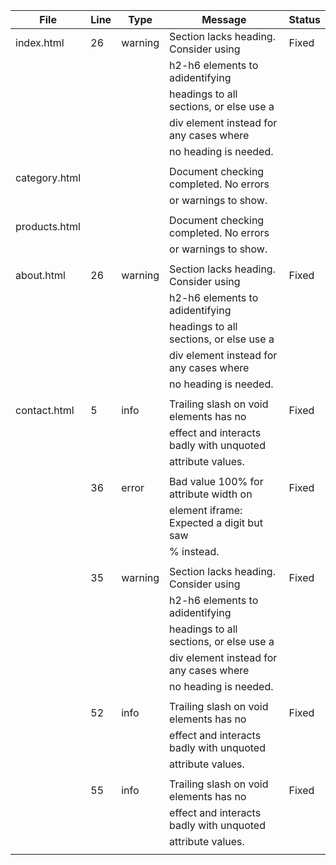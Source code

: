 | File                | Line | Type    | Message                                   | Status |
|---------------------|------|---------|-------------------------------------------|--------|
| index.html          | 26   |warning  | Section lacks heading. Consider using     | Fixed  |
|                     |      |         | h2-h6 elements to adidentifying           |        |
|                     |      |         | headings to all sections, or else use a   |        |
|                     |      |         | div element instead for any cases where   |        |
|                     |      |         | no heading is needed.                     |        |
|                     |      |         |                                           |        | 
| category.html       |      |         | Document checking completed. No errors    |        |
|                     |      |         | or warnings to show.                      |        |
|                     |      |         |                                           |        |
| products.html       |      |         | Document checking completed. No errors    |        |
|                     |      |         | or warnings to show.                      |        |
|                     |      |         |                                           |        |
| about.html          | 26   |warning  | Section lacks heading. Consider using     | Fixed  |
|                     |      |         | h2-h6 elements to adidentifying           |        |
|                     |      |         | headings to all sections, or else use a   |        |
|                     |      |         | div element instead for any cases where   |        |
|                     |      |         | no heading is needed.                     |        |
|                     |      |         |                                           |        |
| contact.html        | 5    | info    | Trailing slash on void elements has no    | Fixed  |
|                     |      |         | effect and interacts badly with unquoted  |        |
|                     |      |         | attribute values.                         |        |
|                     |      |         |                                           |        |
|                     | 36   | error   | Bad value 100% for attribute width on     | Fixed  |
|                     |      |         | element iframe: Expected a digit but saw  |        | 
|                     |      |         | % instead.                                |        |
|                     |      |         |                                           |        |
|                     | 35   |warning  | Section lacks heading. Consider using     | Fixed  |
|                     |      |         | h2-h6 elements to adidentifying           |        |
|                     |      |         | headings to all sections, or else use a   |        |
|                     |      |         | div element instead for any cases where   |        |
|                     |      |         | no heading is needed.                     |        |
|                     |      |         |                                           |        |
|                     | 52   | info    | Trailing slash on void elements has no    | Fixed  |
|                     |      |         | effect and interacts badly with unquoted  |        |
|                     |      |         | attribute values.                         |        |
|                     |      |         |                                           |        |
|                     | 55   | info    | Trailing slash on void elements has no    | Fixed  |
|                     |      |         | effect and interacts badly with unquoted  |        |
|                     |      |         | attribute values.                         |        |
|                     |      |         |                                           |        |